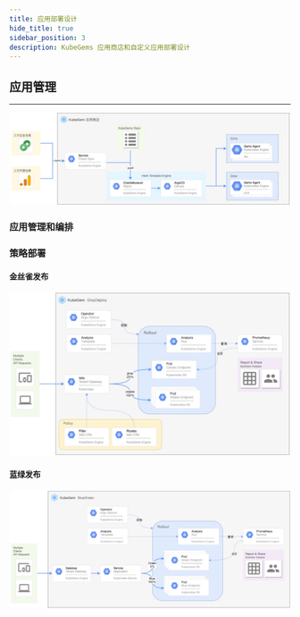 ```yaml
---
title: 应用部署设计
hide_title: true
sidebar_position: 3
description: KubeGems 应用商店和自定义应用部署设计
---
```


## 应用管理

--- 


![](./assets/appstore.jpg)

### 应用管理和编排

### 策略部署

#### 金丝雀发布
![](./assets/gray-deploy.jpg)

####  蓝绿发布

![](./assets/blue-green.jpg)
